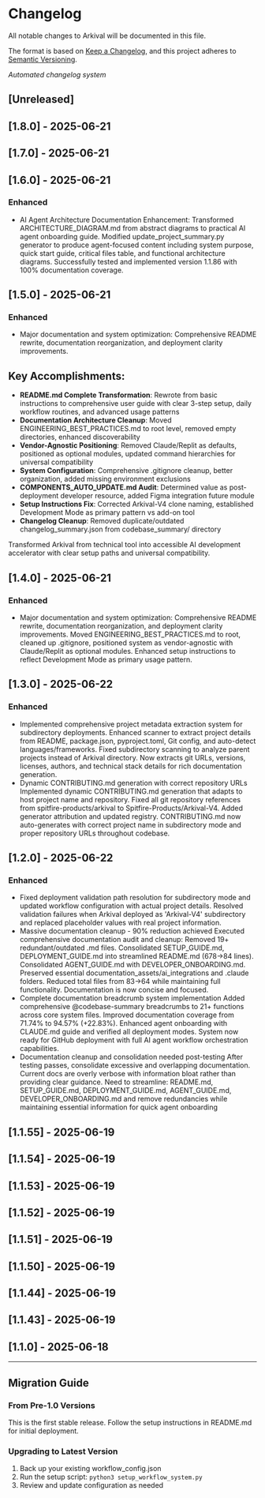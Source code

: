 # Changelog

All notable changes to Arkival will be documented in this file.

The format is based on [Keep a Changelog](https://keepachangelog.com/en/1.0.0/),
and this project adheres to [Semantic Versioning](https://semver.org/spec/v2.0.0.html).

*Automated changelog system*

## [Unreleased]

## [1.8.0] - 2025-06-21

## [1.7.0] - 2025-06-21

## [1.6.0] - 2025-06-21

### Enhanced
- AI Agent Architecture Documentation Enhancement: Transformed ARCHITECTURE_DIAGRAM.md from abstract diagrams to practical AI agent onboarding guide. Modified update_project_summary.py generator to produce agent-focused content including system purpose, quick start guide, critical files table, and functional architecture diagrams. Successfully tested and implemented version 1.1.86 with 100% documentation coverage.

## [1.5.0] - 2025-06-21

### Enhanced
- Major documentation and system optimization: Comprehensive README rewrite, documentation reorganization, and deployment clarity improvements. 

## Key Accomplishments:
- **README.md Complete Transformation**: Rewrote from basic instructions to comprehensive user guide with clear 3-step setup, daily workflow routines, and advanced usage patterns
- **Documentation Architecture Cleanup**: Moved ENGINEERING_BEST_PRACTICES.md to root level, removed empty directories, enhanced discoverability  
- **Vendor-Agnostic Positioning**: Removed Claude/Replit as defaults, positioned as optional modules, updated command hierarchies for universal compatibility
- **System Configuration**: Comprehensive .gitignore cleanup, better organization, added missing environment exclusions
- **COMPONENTS_AUTO_UPDATE.md Audit**: Determined value as post-deployment developer resource, added Figma integration future module
- **Setup Instructions Fix**: Corrected Arkival-V4 clone naming, established Development Mode as primary pattern vs add-on tool
- **Changelog Cleanup**: Removed duplicate/outdated changelog_summary.json from codebase_summary/ directory

Transformed Arkival from technical tool into accessible AI development accelerator with clear setup paths and universal compatibility.

## [1.4.0] - 2025-06-21

### Enhanced
- Major documentation and system optimization: Comprehensive README rewrite, documentation reorganization, and deployment clarity improvements. Moved ENGINEERING_BEST_PRACTICES.md to root, cleaned up .gitignore, positioned system as vendor-agnostic with Claude/Replit as optional modules. Enhanced setup instructions to reflect Development Mode as primary usage pattern.

## [1.3.0] - 2025-06-22

### Enhanced
- Implemented comprehensive project metadata extraction system for subdirectory deployments. Enhanced scanner to extract project details from README, package.json, pyproject.toml, Git config, and auto-detect languages/frameworks. Fixed subdirectory scanning to analyze parent projects instead of Arkival directory. Now extracts git URLs, versions, licenses, authors, and technical stack details for rich documentation generation.
- Dynamic CONTRIBUTING.md generation with correct repository URLs
  Implemented dynamic CONTRIBUTING.md generation that adapts to host project name and repository. Fixed all git repository references from spitfire-products/arkival to Spitfire-Products/Arkival-V4. Added generator attribution and updated registry. CONTRIBUTING.md now auto-generates with correct project name in subdirectory mode and proper repository URLs throughout codebase.

## [1.2.0] - 2025-06-22

### Enhanced
- Fixed deployment validation path resolution for subdirectory mode and updated workflow configuration with actual project details. Resolved validation failures when Arkival deployed as 'Arkival-V4' subdirectory and replaced placeholder values with real project information.
- Massive documentation cleanup - 90% reduction achieved
  Executed comprehensive documentation audit and cleanup: Removed 19+ redundant/outdated .md files. Consolidated SETUP_GUIDE.md, DEPLOYMENT_GUIDE.md into streamlined README.md (678→84 lines). Consolidated AGENT_GUIDE.md with DEVELOPER_ONBOARDING.md. Preserved essential documentation_assets/ai_integrations and .claude folders. Reduced total files from 83→64 while maintaining full functionality. Documentation is now concise and focused.
- Complete documentation breadcrumb system implementation
  Added comprehensive @codebase-summary breadcrumbs to 21+ functions across core system files. Improved documentation coverage from 71.74% to 94.57% (+22.83%). Enhanced agent onboarding with CLAUDE.md guide and verified all deployment modes. System now ready for GitHub deployment with full AI agent workflow orchestration capabilities.
- Documentation cleanup and consolidation needed post-testing
  After testing passes, consolidate excessive and overlapping documentation. Current docs are overly verbose with information bloat rather than providing clear guidance. Need to streamline: README.md, SETUP_GUIDE.md, DEPLOYMENT_GUIDE.md, AGENT_GUIDE.md, DEVELOPER_ONBOARDING.md and remove redundancies while maintaining essential information for quick agent onboarding

## [1.1.55] - 2025-06-19

## [1.1.54] - 2025-06-19

## [1.1.53] - 2025-06-19

## [1.1.52] - 2025-06-19

## [1.1.51] - 2025-06-19

## [1.1.50] - 2025-06-19

## [1.1.44] - 2025-06-19

## [1.1.43] - 2025-06-19

## [1.1.0] - 2025-06-18

---

## Migration Guide

### From Pre-1.0 Versions
This is the first stable release. Follow the setup instructions in README.md for initial deployment.

### Upgrading to Latest Version
1. Back up your existing workflow_config.json
2. Run the setup script: `python3 setup_workflow_system.py`
3. Review and update configuration as needed